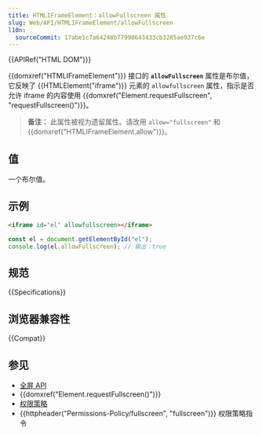 ```yaml
---
title: HTMLIFrameElement：allowFullscreen 属性
slug: Web/API/HTMLIFrameElement/allowFullscreen
l10n:
  sourceCommit: 17abe1c7a64248b77998643433cb3285ae937c6e
---
```


{{APIRef("HTML DOM")}}

{{domxref("HTMLIFrameElement")}} 接口的 **`allowFullscreen`** 属性是布尔值，它反映了 {{HTMLElement("iframe")}} 元素的 `allowfullscreen` 属性，指示是否允许 iframe 的内容使用 {{domxref("Element.requestFullscreen", "requestFullscreen()")}}。

> **备注：** 此属性被视为遗留属性。请改用 `allow="fullscreen"` 和 {{domxref("HTMLIFrameElement.allow")}}。

## 值

一个布尔值。

## 示例

```html
<iframe id="el" allowfullscreen></iframe>
```

```js
const el = document.getElementById("el");
console.log(el.allowFullscreen); // 输出：true
```

## 规范

{{Specifications}}

## 浏览器兼容性

{{Compat}}

## 参见

- [全屏 API](/zh-CN/docs/Web/API/Fullscreen_API)
- {{domxref("Element.requestFullscreen()")}}
- [权限策略](/zh-CN/docs/Web/HTTP/Permissions_Policy)
- {{httpheader("Permissions-Policy/fullscreen", "fullscreen")}} 权限策略指令
